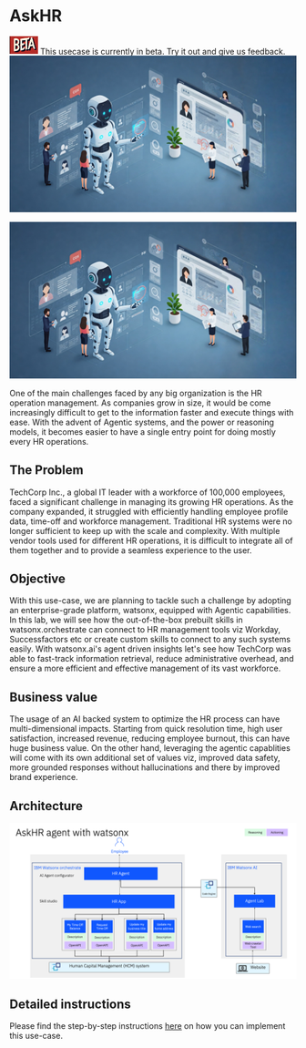 # AskHR
<img alt="AskHR" src="assets/beta.png" width="50"> This usecase is currently in beta. Try it out and give us feedback. <img alt="AskHR" src="assets/hr_landscape.jpg">

<img alt="AskHR" src="assets/hr_landscape.jpg">

One of the main challenges faced by any big organization is the HR operation management. As companies grow in size, it would be come increasingly difficult to get to the information faster and execute things with ease. With the advent of Agentic systems, and the power or reasoning models, it becomes easier to have a single entry point for doing mostly every HR operations.


## The Problem

TechCorp Inc., a global IT leader with a workforce of 100,000 employees, faced a significant challenge in managing its growing HR operations. As the company expanded, it struggled with efficiently handling employee profile data, time-off and workforce management. Traditional HR systems were no longer sufficient to keep up with the scale and complexity. With multiple vendor tools used for different HR operations, it is difficult to integrate all of them together and to provide a seamless experience to the user.


## Objective

With this use-case, we are planning to tackle such a challenge by adopting an enterprise-grade platform, watsonx, equipped with Agentic capabilities.
In this lab, we will see how the out-of-the-box prebuilt skills  in watsonx.orchestrate can connect to HR management tools viz Workday, Successfactors etc or create custom skills to connect to any such systems easily. With watsonx.ai's agent driven insights let's see how TechCorp was able to fast-track information retrieval, reduce administrative overhead, and ensure a more efficient and effective management of its vast workforce.


## Business value

The usage of an AI backed system to optimize the HR process can have multi-dimensional impacts. Starting from quick resolution time, high user satisfaction, increased revenue, reducing employee burnout, this can have huge business value. On the other hand, leveraging the agentic capablities will come with its own additional set of values viz, improved data safety, more grounded responses without hallucinations and there by improved brand experience. 

## Architecture

<img alt="AskHR" src="assets/arch_diagm.png">


## Detailed instructions


Please find the step-by-step instructions [here](assets/hands-on-lab-askhr.md) on how you can implement this use-case.
